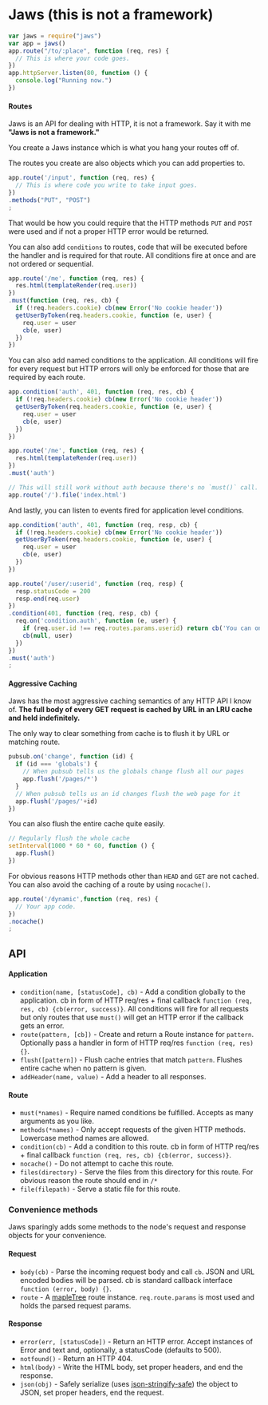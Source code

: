 # Jaws (this is not a framework)

```javascript
var jaws = require("jaws")
var app = jaws()
app.route("/to/:place", function (req, res) {
  // This is where your code goes.
})
app.httpServer.listen(80, function () {
  console.log("Running now.")
})
```

#### Routes

Jaws is an API for dealing with HTTP, it is not a framework. Say it with me **"Jaws is not a framework."**

You create a Jaws instance which is what you hang your routes off of.

The routes you create are also objects which you can add properties to.

```javascript
app.route('/input', function (req, res) {
  // This is where code you write to take input goes.
})
.methods("PUT", "POST")
;
```

That would be how you could require that the HTTP methods `PUT` and `POST` were used and if not a proper HTTP error would be returned.

You can also add `conditions` to routes, code that will be executed before the handler and is required for that route. All conditions fire at once and are not ordered or sequential.

```javascript
app.route('/me', function (req, res) {
  res.html(templateRender(req.user))
})
.must(function (req, res, cb) {
  if (!req.headers.cookie) cb(new Error('No cookie header'))
  getUserByToken(req.headers.cookie, function (e, user) {
    req.user = user
    cb(e, user)
  })
})
```

You can also add named conditions to the application. All conditions will fire for every request but HTTP errors will only be enforced for those that are required by each route.

```javascript
app.condition('auth', 401, function (req, res, cb) {
  if (!req.headers.cookie) cb(new Error('No cookie header'))
  getUserByToken(req.headers.cookie, function (e, user) {
    req.user = user
    cb(e, user)
  })
})

app.route('/me', function (req, res) {
  res.html(templateRender(req.user))
})
.must('auth')

// This will still work without auth because there's no `must()` call.
app.route('/').file('index.html')
```

And lastly, you can listen to events fired for application level conditions.

```javascript
app.condition('auth', 401, function (req, resp, cb) {
  if (!req.headers.cookie) cb(new Error('No cookie header'))
  getUserByToken(req.headers.cookie, function (e, user) {
    req.user = user
    cb(e, user)
  })
})

app.route('/user/:userid', function (req, resp) {
  resp.statusCode = 200
  resp.end(req.user)
})
.condition(401, function (req, resp, cb) {
  req.on('condition.auth', function (e, user) {
    if (req.user.id !== req.routes.params.userid) return cb('You can only access your own user document.')
    cb(null, user)
  })
})
.must('auth')
;
```

#### Aggressive Caching

Jaws has the most aggressive caching semantics of any HTTP API I know of. **The full body of every GET request is cached by URL in an LRU cache and held indefinitely.**

The only way to clear something from cache is to flush it by URL or matching route.

```javascript
pubsub.on('change', function (id) {
  if (id === 'globals') {
    // When pubsub tells us the globals change flush all our pages
    app.flush('/pages/*')
  }
  // When pubsub tells us an id changes flush the web page for it
  app.flush('/pages/'+id)
})
```

You can also flush the entire cache quite easily.

```javascript
// Regularly flush the whole cache
setInterval(1000 * 60 * 60, function () {
  app.flush()
})
```

For obvious reasons HTTP methods other than `HEAD` and `GET` are not cached. You can also avoid the caching of a route by using `nocache()`.

```javascript
app.route('/dynamic',function (req, res) {
  // Your app code.
})
.nocache()
;
```


## API

#### Application

* `condition(name, [statusCode], cb)` - Add a condition globally to the application. cb in form of HTTP req/res + final callback `function (req, res, cb) {cb(error, success)}`. All conditions will fire for all requests but only routes that use `must()` will get an HTTP error if the callback gets an error.
* `route(pattern, [cb])` - Create and return a Route instance for `pattern`. Optionally pass a handler in form of HTTP req/res `function (req, res) {}`.
* `flush([pattern])` - Flush cache entries that match `pattern`. Flushes entire cache when no pattern is given.
* `addHeader(name, value)` - Add a header to all responses.

#### Route

* `must(*names)` - Require named conditions be fulfilled. Accepts as many arguments as you like.
* `methods(*names)` - Only accept requests of the given HTTP methods. Lowercase method names are allowed.
* `condition(cb)` - Add a condition to this route. cb in form of HTTP req/res + final callback `function (req, res, cb) {cb(error, success)}`.
* `nocache()` - Do not attempt to cache this route.
* `files(directory)` - Serve the files from this directory for this route. For obvious reason the route should end in `/*`
* `file(filepath)` - Serve a static file for this route.

### Convenience methods

Jaws sparingly adds some methods to the node's request and response objects for your convenience.

#### Request

* `body(cb)` - Parse the incoming request body and call `cb`. JSON and URL encoded bodies will be parsed. cb is standard callback interface `function (error, body) {}`.
* `route` - A [mapleTree](https://github.com/saambarati/mapleTree) route instance. `req.route.params` is most used and holds the parsed request params.

#### Response

* `error(err, [statusCode])` - Return an HTTP error. Accept instances of Error and text and, optionally, a statusCode (defaults to 500).
* `notfound()` - Return an HTTP 404.
* `html(body)` - Write the HTML body, set proper headers, and end the response.
* `json(obj)` - Safely serialize (uses [json-stringify-safe](https://github.com/isaacs/json-stringify-safe)) the object to JSON, set proper headers, end the request.

